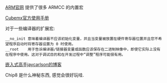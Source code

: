 


[ARM官网](https://developer.arm.com/documentation/dui0472/k/Compiler-specific-Features/Predefined-macros) 提供了很多 ARMCC 的内置宏

[Cubemx官方使用手册](https://www.st.com/resource/en/user_manual/um1718-stm32cubemx-for-stm32-configuration-and-initialization-c-code-generation-stmicroelectronics.pdf)


对于一些编译器的扩展宏:
```
__no_init 意味着编译器不应该初始化变量，并且当变量被放置在硬件寄存器位置并且您不希望程序启动时将寄存器设置为 0 时使用。
__root    用于告诉编译器/链接器变量或函数应该保存在二进制映像中，即使它实际上没有在程序中使用。这对于调试目的和在开发过程中“调整”程序可能很有用。
```


[嵌入式高手jaycarlson的博客](https://jaycarlson.net/embedded-linux/)



Chip8 是什么神秘东西, 感觉会很好玩哇.

